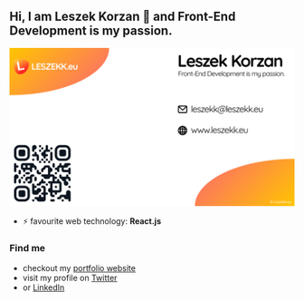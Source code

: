 ## Hi, I am Leszek Korzan 👋 and Front-End Development is my passion.
![Cover](https://github.com/leszekkorzan/leszekkorzan/blob/master/github-cover.png)

- ⚡ favourite web technology: **React.js**
### Find me
* checkout my [portfolio website](https://leszekk.eu)
* visit my profile on [Twitter](https://twitter.com/leszekkorzan)
* or [LinkedIn](https://www.linkedin.com/in/leszekkorzan)
